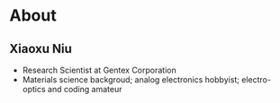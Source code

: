 # About

## Xiaoxu Niu
* Research Scientist at Gentex Corporation
* Materials science backgroud; analog electronics hobbyist; electro-optics and coding amateur

